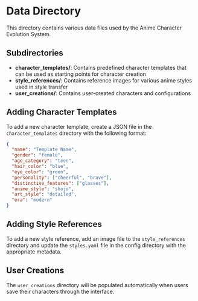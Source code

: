 # Data Directory

This directory contains various data files used by the Anime Character Evolution System.

## Subdirectories

- **character_templates/**: Contains predefined character templates that can be used as starting points for character creation
- **style_references/**: Contains reference images for various anime styles used in style transfer
- **user_creations/**: Contains user-created characters and configurations

## Adding Character Templates

To add a new character template, create a JSON file in the `character_templates` directory with the following format:

```json
{
  "name": "Template Name",
  "gender": "female",
  "age_category": "teen",
  "hair_color": "blue",
  "eye_color": "green",
  "personality": ["cheerful", "brave"],
  "distinctive_features": ["glasses"],
  "anime_style": "shojo",
  "art_style": "detailed",
  "era": "modern"
}
```

## Adding Style References

To add a new style reference, add an image file to the `style_references` directory and update the `styles.yaml` file in the config directory with the appropriate metadata.

## User Creations

The `user_creations` directory will be populated automatically when users save their characters through the interface.
